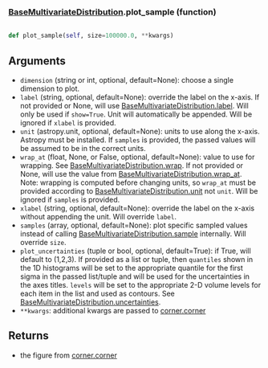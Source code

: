### [BaseMultivariateDistribution](BaseMultivariateDistribution.md).plot_sample (function)


```py

def plot_sample(self, size=100000.0, **kwargs)

```



Arguments
---------
* `dimension` (string or int, optional, default=None): choose a single
    dimension to plot.
* `label` (string, optional, default=None): override the label on the
    x-axis.  If not provided or None, will use [BaseMultivariateDistribution.label](BaseMultivariateDistribution.label.md).  Will
    only be used if `show=True`.  Unit will automatically be appended.
    Will be ignored if `xlabel` is provided.
* `unit` (astropy.unit, optional, default=None): units to use along
    the x-axis.  Astropy must be installed.  If `samples` is provided,
    the passed values will be assumed to be in the correct units.
* `wrap_at` (float, None, or False, optional, default=None): value to
    use for wrapping.  See [BaseMultivariateDistribution.wrap](BaseMultivariateDistribution.wrap.md).  If not provided or None,
    will use the value from [BaseMultivariateDistribution.wrap_at](BaseMultivariateDistribution.wrap_at.md).  Note: wrapping is
    computed before changing units, so `wrap_at` must be provided
    according to [BaseMultivariateDistribution.unit](BaseMultivariateDistribution.unit.md) not `unit`.  Will be ignored
    if `samples` is provided.
* `xlabel` (string, optional, default=None): override the label on the
    x-axis without appending the unit.  Will override `label`.
* `samples` (array, optional, default=None): plot specific sampled
    values instead of calling [BaseMultivariateDistribution.sample](BaseMultivariateDistribution.sample.md) internally.  Will override
    `size`.
* `plot_uncertainties` (tuple or bool, optional, default=True): if True,
    will default to (1,2,3).
    If provided as a list or tuple, then `quantiles` shown in the 1D
    histograms will be set to the appropriate quantile for the first
    sigma in the passed list/tuple and will be used for the uncertainties
    in the axes titles. `levels` will be set to the appropriate 2-D volume levels for each
    item in the list and used as contours. See [BaseMultivariateDistribution.uncertainties](BaseMultivariateDistribution.uncertainties.md).
* `**kwargs`: additional kwargs are passed to [corner.corner](https://corner.readthedocs.io/en/latest/api.html#corner.corner)

Returns
------------
* the figure from [corner.corner](https://corner.readthedocs.io/en/latest/api.html#corner.corner)

